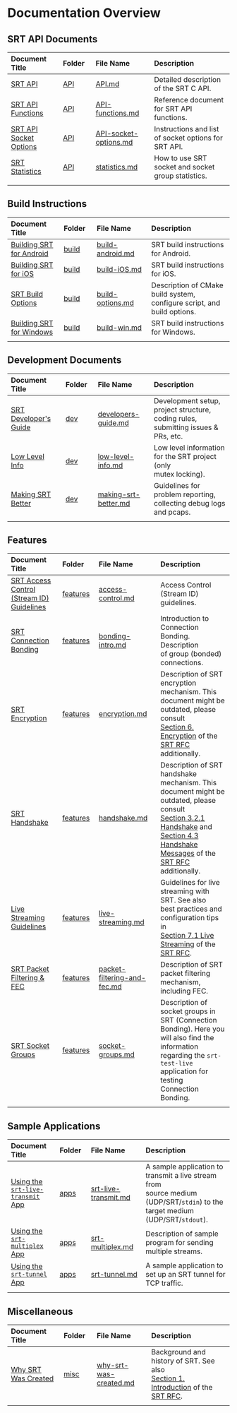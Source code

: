 # Documentation Overview

<!-- - [SRT API Documents](#srt-api-documents)
- [Build Instructions](#build-instructions)
- [Development Documents](#development-documents)
- [Features](#features)
- [Sample Applications](#sample-applications)
- [Miscellaneous](#miscellaneous) -->

## SRT API Documents

| Document Title                                      |            Folder             | File Name                                          | Description                                          |
| :-------------------------------------------------- | :---------------------------- | :------------------------------------------------- | :--------------------------------------------------- |
| [SRT API](API/API.md)                               |          [API](API/)          | [API.md](API/API.md)                               | Detailed description of the SRT C API.               |
| [SRT API Functions](API/API-functions.md)           |          [API](API/)          | [API-functions.md](API/API-functions.md)           | Reference document for SRT API functions.            |
| [SRT API Socket Options](API/API-socket-options.md) |          [API](API/)          | [API-socket-options.md](API/API-socket-options.md) | Instructions and list of socket options for SRT API. |
| [SRT Statistics](API/statistics.md)                 |          [API](API/)          | [statistics.md](API/statistics.md)                 | How to use SRT socket and socket group statistics.   |
| <img width=200px height=1px/>                       | <img width=100px height=1px/> | <img width=200px height=1px/>                      | <img width=500px height=1px/>                        |

## Build Instructions

| Document Title                                     |            Folder             | File Name                                  | Description                                                  |
| :------------------------------------------------- | :---------------------------- | :----------------------------------------- | :----------------------------------------------------------- |
| [Building SRT for Android](build/build-android.md) |        [build](build/)        | [build-android.md](build/build-android.md) | SRT build instructions for Android.                          |
| [Building SRT for iOS](build/build-iOS.md)         |        [build](build/)        | [build-iOS.md](build/build-iOS.md)         | SRT build instructions for iOS.                              |
| [SRT Build Options](build/build-options.md)        |        [build](build/)        | [build-options.md](build/build-options.md) | Description of CMake build system, configure script, and<br />build options. |
| [Building SRT for Windows](build/build-win.md)     |        [build](build/)        | [build-win.md](build/build-win.md)         | SRT build instructions for Windows.                          |
| <img width=200px height=1px/>                      | <img width=100px height=1px/> | <img width=200px height=1px/>              | <img width=500px height=1px/>                                |

## Development Documents

| Document Title                                   |            Folder             | File Name                                        | Description                                                  |
| :----------------------------------------------- | :---------------------------- | :----------------------------------------------- | :----------------------------------------------------------- |
| [SRT Developer's Guide](dev/developers-guide.md) |          [dev](dev/)          | [developers-guide.md](dev/developers-guide.md)   | Development setup, project structure, coding rules,<br />submitting issues & PRs, etc. |
| [Low Level Info](dev/low-level-info.md)          |          [dev](dev/)          | [low-level-info.md](dev/low-level-info.md)       | Low level information for the SRT project (only<br />mutex locking). |
| [Making SRT Better](dev/making-srt-better.md)    |          [dev](dev/)          | [making-srt-better.md](dev/making-srt-better.md) | Guidelines for problem reporting, collecting debug logs<br />and pcaps. |
| <img width=200px height=1px/>                    | <img width=100px height=1px/> | <img width=200px height=1px/>                    | <img width=500px height=1px/>                                |

## Features

| Document Title                                               |            Folder             | File Name                                                    | Description                                                  |
| :----------------------------------------------------------- | :---------------------------- | :----------------------------------------------------------- | :----------------------------------------------------------- |
| [SRT Access Control](features/access-control.md)<br />[(Stream ID) Guidelines](features/access-control.md) |     [features](features/)     | [access-control.md](features/access-control.md)              | Access Control (Stream ID) guidelines.                       |
| [SRT Connection Bonding](features/bonding-intro.md)          |     [features](features/)     | [bonding-intro.md](features/bonding-intro.md)                | Introduction to Connection Bonding. Description<br />of group (bonded) connections. |
| [SRT Encryption](features/encryption.md)                     |     [features](features/)     | [encryption.md](features/encryption.md)                      | Description of SRT encryption mechanism. This<br />document might be outdated, please consult<br />[Section 6. Encryption](https://datatracker.ietf.org/doc/html/draft-sharabayko-srt-00#section-6) of the [SRT RFC](https://datatracker.ietf.org/doc/html/draft-sharabayko-srt-00) additionally. |
| [SRT Handshake](features/handshake.md)                       |     [features](features/)     | [handshake.md](features/handshake.md)                        | Description of SRT handshake mechanism. This<br />document might be outdated, please consult<br />[Section 3.2.1 Handshake](https://datatracker.ietf.org/doc/html/draft-sharabayko-srt-00#section-3.2.1) and<br />[Section 4.3 Handshake Messages](https://datatracker.ietf.org/doc/html/draft-sharabayko-srt-00#section-4.3) of the<br />[SRT RFC](https://datatracker.ietf.org/doc/html/draft-sharabayko-srt-00) additionally. |
| [Live Streaming](features/live-streaming.md)<br />[Guidelines](features/live-streaming.md) |     [features](features/)     | [live-streaming.md](features/live-streaming.md)              | Guidelines for live streaming with SRT. See also<br />best practices and configuration tips in<br />[Section 7.1 Live Streaming](https://datatracker.ietf.org/doc/html/draft-sharabayko-srt-00#section-7.1) of the [SRT RFC](https://datatracker.ietf.org/doc/html/draft-sharabayko-srt-00). |
| [SRT Packet](features/packet-filtering-and-fec.md)<br />[Filtering & FEC](features/packet-filtering-and-fec.md) |     [features](features/)     | [packet-filtering-and-fec.md](features/packet-filtering-and-fec.md) | Description of SRT packet filtering mechanism,<br />including FEC. |
| [SRT Socket Groups](features/socket-groups.md)               |     [features](features/)     | [socket-groups.md](features/socket-groups.md)                | Description of socket groups in SRT (Connection<br />Bonding). Here you will also find the information<br />regarding the `srt-test-live` application for testing<br />Connection Bonding. |
| <img width=200px height=1px/>                                | <img width=100px height=1px/> | <img width=200px height=1px/>                                | <img width=500px height=1px/>                                |

## Sample Applications

| Document Title                                               |            Folder             | File Name                                         | Description                                                  |
| :----------------------------------------------------------- | :---------------------------- | :------------------------------------------------ | :----------------------------------------------------------- |
| [Using the](apps/srt-live-transmit.md)<br />[`srt-live-transmit` App](apps/srt-live-transmit.md) |         [apps](apps/)         | [srt-live-transmit.md](apps/srt-live-transmit.md) | A sample application to transmit a live stream from<br />source medium (UDP/SRT/`stdin`) to the target medium<br />(UDP/SRT/`stdout`). |
| [Using the](apps/srt-multiplex.md)<br />[`srt-multiplex` App](apps/srt-multiplex.md) |         [apps](apps/)         | [srt-multiplex.md](apps/srt-multiplex.md)         | Description of sample program for sending multiple streams.  |
| [Using the](apps/srt-tunnel.md)<br />[`srt-tunnel` App](apps/srt-tunnel.md) |         [apps](apps/)         | [srt-tunnel.md](apps/srt-tunnel.md)               | A sample application to set up an SRT tunnel for TCP traffic. |
| <img width=200px height=1px/>                                | <img width=100px height=1px/> | <img width=200px height=1px/>                     | <img width=500px height=1px/>                                |

## Miscellaneous

| Document Title                                     |            Folder             | File Name                                             | Description                                                  |
| :------------------------------------------------- | :---------------------------- | :---------------------------------------------------- | :----------------------------------------------------------- |
| [Why SRT Was Created](misc/why-srt-was-created.md) |         [misc](misc/)         | [why-srt-was-created.md](misc/why-srt-was-created.md) | Background and history of SRT. See also<br />[Section 1. Introduction](https://datatracker.ietf.org/doc/html/draft-sharabayko-srt-00#section-1) of the [SRT RFC](https://datatracker.ietf.org/doc/html/draft-sharabayko-srt-00). |
| <img width=200px height=1px/>                      | <img width=100px height=1px/> | <img width=200px height=1px/>                         | <img width=500px height=1px/>                                |

